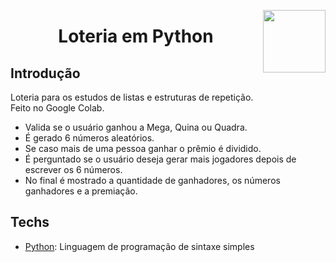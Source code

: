 <img width="100px" height="100px" align="right" src="https://user-images.githubusercontent.com/98564118/156256103-d7c3e307-0609-4dc7-aa3f-e33ca95de3a5.png">  <h1 align="center"> Loteria em Python </h1>
## Introdução
Loteria para os estudos de listas e estruturas de repetição. <br>
Feito no Google Colab.
* Valida se o usuário ganhou a Mega, Quina ou Quadra.
* É gerado 6 números aleatórios.
* Se caso mais de uma pessoa ganhar o prêmio é dividido.
* É perguntado se o usuário deseja gerar mais jogadores depois de escrever os 6 números.
* No final é mostrado a quantidade de ganhadores, os números ganhadores e a premiação.


## Techs
* [Python](https://www.python.org/): Linguagem de programação de sintaxe simples


